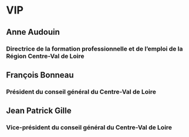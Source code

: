 # VIP

## Anne Audouin

### Directrice de la formation professionnelle et de l’emploi de la Région Centre-Val de Loire

## François Bonneau

### Président du conseil général du Centre-Val de Loire

## Jean Patrick Gille

### Vice-président du conseil général du Centre-Val de Loire
<!--stackedit_data:
eyJoaXN0b3J5IjpbLTIxMDQ4ODcxODddfQ==
-->